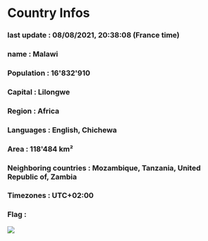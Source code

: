 # Country  Infos
### last update : 08/08/2021, 20:38:08 (France time)

### name : Malawi
### Population : 16'832'910
### Capital : Lilongwe
### Region : Africa
### Languages : English, Chichewa
### Area : 118'484 km²
### Neighboring countries : Mozambique, Tanzania, United Republic of, Zambia
### Timezones : UTC+02:00

### Flag :
![](https://restcountries.eu/data/mwi.svg)